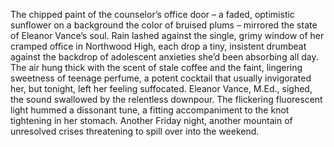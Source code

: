 The chipped paint of the counselor’s office door – a faded, optimistic sunflower on a background the color of bruised plums – mirrored the state of Eleanor Vance’s soul.  Rain lashed against the single, grimy window of her cramped office in Northwood High, each drop a tiny, insistent drumbeat against the backdrop of adolescent anxieties she’d been absorbing all day.  The air hung thick with the scent of stale coffee and the faint, lingering sweetness of teenage perfume, a potent cocktail that usually invigorated her, but tonight, left her feeling suffocated.  Eleanor Vance, M.Ed., sighed, the sound swallowed by the relentless downpour.  The flickering fluorescent light hummed a dissonant tune, a fitting accompaniment to the knot tightening in her stomach.  Another Friday night, another mountain of unresolved crises threatening to spill over into the weekend.
